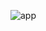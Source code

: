 ![app](https://user-images.githubusercontent.com/29715117/49271955-bb752880-f43d-11e8-873a-712159b76dc2.JPG)
